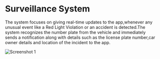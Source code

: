 # Surveillance System

The system focuses on giving real-time updates to the app,whenever any unusual event like a Red Light Violation or an accident is detected.The system recognizes the number plate from the vehicle and immediately sends a notification along with details such as the license plate number,car owner details and location of the incident to the app.

![Screenshot 1](https://github.com/souravghosh2105/Surveillance/tree/master/screenshots/1.jpg)
